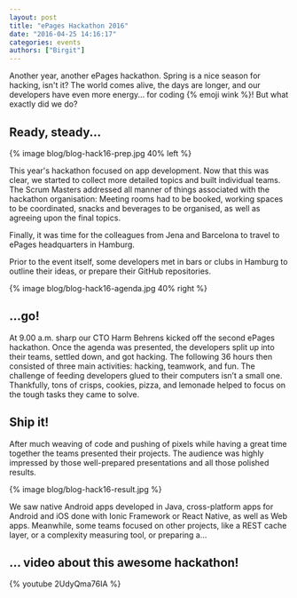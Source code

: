 ```yaml
---
layout: post
title: "ePages Hackathon 2016"
date: "2016-04-25 14:16:17"
categories: events
authors: ["Birgit"]
---
```


Another year, another ePages hackathon.
Spring is a nice season for hacking, isn't it?
The world comes alive, the days are longer, and our developers have even more energy... for coding {% emoji wink %}!
But what exactly did we do?

## Ready, steady...

{% image blog/blog-hack16-prep.jpg 40% left %}

This year's hackathon focused on app development.
Now that this was clear, we started to collect more detailed topics and built individual teams.
The Scrum Masters addressed all manner of things associated with the hackathon organisation:
Meeting rooms had to be booked, working spaces to be coordinated, snacks and beverages to be organised, as well as agreeing upon the final topics.

Finally, it was time for the colleagues from Jena and Barcelona to travel to ePages headquarters in Hamburg.

Prior to the event itself, some developers met in bars or clubs in Hamburg to outline their ideas, or prepare their GitHub repositories.

{% image blog/blog-hack16-agenda.jpg 40% right %}

## ...go!

At 9.00 a.m. sharp our CTO Harm Behrens kicked off the second ePages hackathon.
Once the agenda was presented, the developers split up into their teams, settled down, and got hacking.
The following 36 hours then consisted of three main activities: hacking, teamwork, and fun.
The challenge of feeding developers glued to their computers isn’t a small one.
Thankfully, tons of crisps, cookies, pizza, and lemonade helped to focus on the tough tasks they came to solve.

## Ship it!

After much weaving of code and pushing of pixels while having a great time together the teams presented their projects.
The audience was highly impressed by those well-prepared presentations and all those polished results.

{% image blog/blog-hack16-result.jpg %}

We saw native Android apps developed in Java, cross-platform apps for Android and iOS done with Ionic Framework or React Native, as well as Web apps.
Meanwhile, some teams focused on other projects, like a REST cache layer, or a complexity measuring tool, or preparing a...

## ... video about this awesome hackathon!

{% youtube 2UdyQma76IA %}
